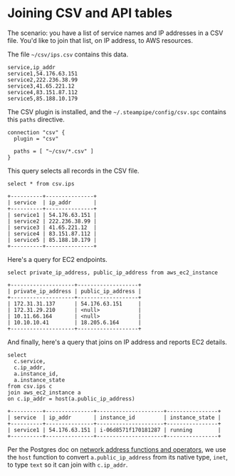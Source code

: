 # Joining CSV and API tables

The scenario: you have a list of service names and IP addresses in a CSV file. You'd like to join that list, on IP address, to AWS resources.

The file `~/csv/ips.csv` contains this data.

```
service,ip_addr
service1,54.176.63.151
service2,222.236.38.99
service3,41.65.221.12
service4,83.151.87.112
service5,85.188.10.179
```

The CSV plugin is installed, and the `~/.steampipe/config/csv.spc` contains this `paths` directive.

```
connection "csv" {
  plugin = "csv"

  paths = [ "~/csv/*.csv" ]
}
```

This query selects all records in the CSV file.

```
select * from csv.ips

+----------+---------------+
| service  | ip_addr       |
+----------+---------------+
| service1 | 54.176.63.151 |
| service2 | 222.236.38.99 |
| service3 | 41.65.221.12  |
| service4 | 83.151.87.112 |
| service5 | 85.188.10.179 |
+----------+---------------+
```

Here's a query for EC2 endpoints.

```
select private_ip_address, public_ip_address from aws_ec2_instance

+--------------------+-------------------+
| private_ip_address | public_ip_address |
+--------------------+-------------------+
| 172.31.31.137      | 54.176.63.151     |
| 172.31.29.210      | <null>            |
| 10.11.66.164       | <null>            |
| 10.10.10.41        | 18.205.6.164      |
+--------------------+-------------------+
```

And finally, here's a query that joins on IP address and reports EC2 details.


```
select 
  c.service,
  c.ip_addr,
  a.instance_id,
  a.instance_state
from csv.ips c 
join aws_ec2_instance a 
on c.ip_addr = host(a.public_ip_address)
```

```
+----------+---------------+---------------------+----------------+
| service  | ip_addr       | instance_id         | instance_state |
+----------+---------------+---------------------+----------------+
| service1 | 54.176.63.151 | i-06d8571f170181287 | running        |
+----------+---------------+---------------------+----------------+
```

Per the Postgres doc on [network address functions and operators](https://www.postgresql.org/docs/12/functions-net.html), we use the `host` function to convert `a.public_ip_address` from its native type, `inet`, to type `text` so it can join with `c.ip_addr`.